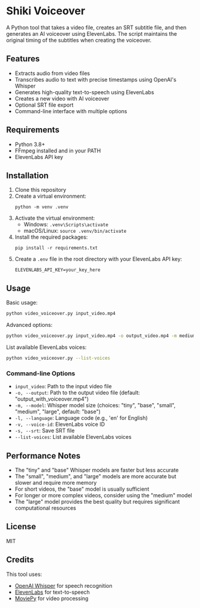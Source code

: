 # Shiki Voiceover

A Python tool that takes a video file, creates an SRT subtitle file, and then generates an AI voiceover using ElevenLabs. The script maintains the original timing of the subtitles when creating the voiceover.

## Features

- Extracts audio from video files
- Transcribes audio to text with precise timestamps using OpenAI's Whisper
- Generates high-quality text-to-speech using ElevenLabs
- Creates a new video with AI voiceover
- Optional SRT file export
- Command-line interface with multiple options

## Requirements

- Python 3.8+
- FFmpeg installed and in your PATH
- ElevenLabs API key

## Installation

1. Clone this repository
2. Create a virtual environment:
   ```
   python -m venv .venv
   ```
3. Activate the virtual environment:
   - Windows: `.venv\Scripts\activate`
   - macOS/Linux: `source .venv/bin/activate`
4. Install the required packages:
   ```
   pip install -r requirements.txt
   ```
5. Create a `.env` file in the root directory with your ElevenLabs API key:
   ```
   ELEVENLABS_API_KEY=your_key_here
   ```

## Usage

Basic usage:

```bash
python video_voiceover.py input_video.mp4
```

Advanced options:

```bash
python video_voiceover.py input_video.mp4 -o output_video.mp4 -m medium -l en -v "ElevenLabs_Voice_ID" -s
```

List available ElevenLabs voices:

```bash
python video_voiceover.py --list-voices
```

### Command-line Options

- `input_video`: Path to the input video file
- `-o, --output`: Path to the output video file (default: "output_with_voiceover.mp4")
- `-m, --model`: Whisper model size (choices: "tiny", "base", "small", "medium", "large", default: "base")
- `-l, --language`: Language code (e.g., 'en' for English)
- `-v, --voice-id`: ElevenLabs voice ID
- `-s, --srt`: Save SRT file
- `--list-voices`: List available ElevenLabs voices

## Performance Notes

- The "tiny" and "base" Whisper models are faster but less accurate
- The "small", "medium", and "large" models are more accurate but slower and require more memory
- For short videos, the "base" model is usually sufficient
- For longer or more complex videos, consider using the "medium" model
- The "large" model provides the best quality but requires significant computational resources

## License

MIT

## Credits

This tool uses:
- [OpenAI Whisper](https://github.com/openai/whisper) for speech recognition
- [ElevenLabs](https://elevenlabs.io/) for text-to-speech
- [MoviePy](https://zulko.github.io/moviepy/) for video processing 